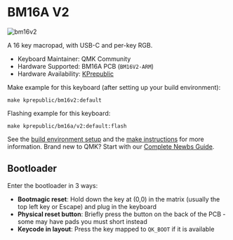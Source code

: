 # BM16A V2

![bm16v2](https://i.imgur.com/3nr7bSoh.png)

A 16 key macropad, with USB-C and per-key RGB.

* Keyboard Maintainer: QMK Community
* Hardware Supported: BM16A PCB (`BM16V2-ARM`)
* Hardware Availability: [KPrepublic](https://kprepublic.com/collections/bm16/products/bm16a-16-keys-custom-mechanical-keyboard-pcb-plate-programmed-numpad-layouts-qmk-firmware-with-rgb-bottom-underglow-alps-mx)

Make example for this keyboard (after setting up your build environment):

    make kprepublic/bm16v2:default

Flashing example for this keyboard:

    make kprepublic/bm16a/v2:default:flash

See the [build environment setup](https://docs.qmk.fm/#/getting_started_build_tools) and the [make instructions](https://docs.qmk.fm/#/getting_started_make_guide) for more information. Brand new to QMK? Start with our [Complete Newbs Guide](https://docs.qmk.fm/#/newbs).

## Bootloader

Enter the bootloader in 3 ways:

* **Bootmagic reset**: Hold down the key at (0,0) in the matrix (usually the top left key or Escape) and plug in the keyboard
* **Physical reset button**: Briefly press the button on the back of the PCB - some may have pads you must short instead
* **Keycode in layout**: Press the key mapped to `QK_BOOT` if it is available

